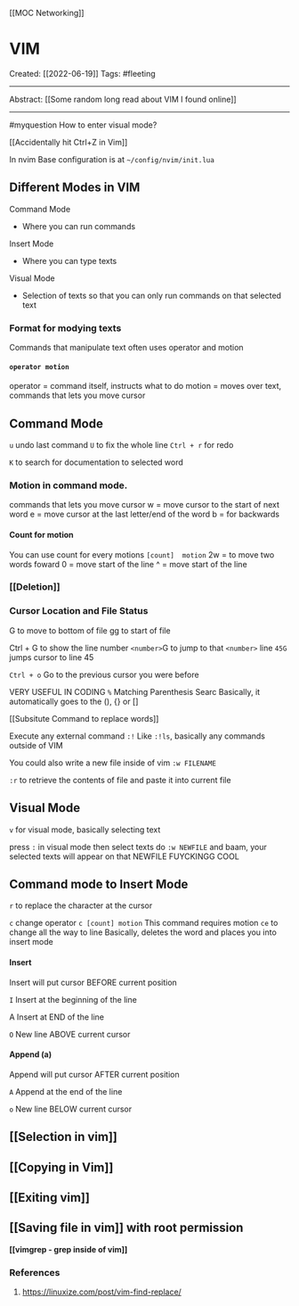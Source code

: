 [[MOC Networking]]

# VIM
Created:  [[2022-06-19]]
Tags: #fleeting 

---
Abstract:
[[Some random long read about VIM I found online]]

---
#myquestion How to enter visual mode?



[[Accidentally hit Ctrl+Z in Vim]]


In nvim
Base configuration is at `~/config/nvim/init.lua`


## Different Modes in VIM

Command Mode
- Where you can run commands

Insert Mode
- Where you can type texts

Visual Mode
- Selection of texts so that you can only run commands on that selected text



### Format for modying texts
Commands that manipulate text often uses operator and motion
#### `operator motion`
operator = command itself, instructs what to do
motion = moves over text, commands that lets you move cursor



## Command Mode
`u` undo last command
`U` to fix the whole line 
`Ctrl + r` for redo

`K` to search for documentation to selected word

### Motion in command mode.
commands that lets you move cursor
w = move cursor to the start of next word
e = move cursor at the last letter/end of the word
b = for backwards

#### Count for motion 
You can use count for every motions
`[count]  motion`
2w = to move two words foward
0 = move start of the line 
^ = move start of the line


### [[Deletion]]

### Cursor Location and File Status
G to move to bottom of file
gg to start of file

Ctrl + G to show the line number 
`<number>`G to jump to that `<number>` line
`45G` jumps cursor to line 45 


`Ctrl + o`
Go to the previous cursor you were before


VERY USEFUL IN CODING
`%`
Matching Parenthesis Searc
Basically, it automatically goes to the (), {} or []

[[Subsitute Command to replace words]]

Execute any external command
`:!` 
Like `:!ls`, basically any commands outside of VIM 


You could also write a new file inside of vim
`:w FILENAME`


`:r` to retrieve the contents of file and paste it into current file


## Visual Mode
`v` for visual mode, basically selecting text

press `:` in visual mode
then select texts
do `:w NEWFILE` and baam, your selected texts will appear on that NEWFILE
FUYCKINGG COOL







## Command mode to Insert Mode
`r` to replace the character at the cursor

`c` change operator
`c [count] motion`
This command requires motion
`ce` to change all the way to line
Basically, deletes the word and places you into insert mode



#### Insert
Insert will put cursor BEFORE current position

`I`       Insert at the beginning of the line

A       Insert at END of the line

`O`       New line ABOVE current cursor 



#### Append (a) 
Append will put cursor AFTER current position

`A`       Append at the end of the line

`o`       New line BELOW current cursor  




## [[Selection in vim]]




## [[Copying in Vim]]



## [[Exiting vim]]



## [[Saving file in vim]] with root permission




**[[vimgrep - grep inside of vim]]**



### References
1. https://linuxize.com/post/vim-find-replace/